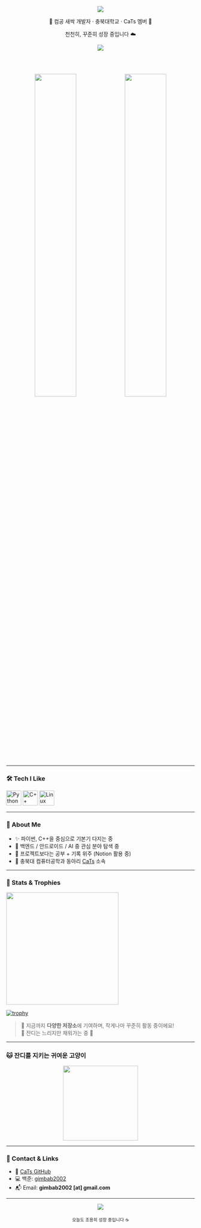 <div align="center">

  <img src="https://capsule-render.vercel.app/api?type=waving&color=0:87CEFA,100:1E90FF&height=200&section=header&text=Hi!%20I'm%20gimbab2002%20🥑&fontSize=40&fontAlignY=35&fontColor=ffffff" />

  <p>🍙 컴공 새싹 개발자 · 충북대학교 · CaTs 멤버 🐾</p>
  <p>천천히, 꾸준히 성장 중입니다 ☁️</p>

  <a href="https://github.com/CaTs-CBNU" target="_blank">
    <img src="https://img.shields.io/badge/CaTs%20CBNU-학술동아리-blue?style=flat-square&logo=github" />
  </a>

  <br/><br/>

  <img src="https://github-readme-stats.vercel.app/api?username=gimbab2002&show_icons=true&theme=blueberry&hide_title=true" width="47%" />
  <img src="https://github-readme-streak-stats.herokuapp.com/?user=gimbab2002&theme=blueberry" width="47%" />

</div>

---

### 🛠️ Tech I Like

<p align="left">
  <img src="https://cdn.jsdelivr.net/gh/devicons/devicon/icons/python/python-original.svg" width="40" title="Python"/>
  <img src="https://cdn.jsdelivr.net/gh/devicons/devicon/icons/cplusplus/cplusplus-original.svg" width="40" title="C++"/>
  <img src="https://cdn.jsdelivr.net/gh/devicons/devicon/icons/linux/linux-original.svg" width="40" title="Linux"/>
</p>

---

### 📌 About Me

- ✨ 파이썬, C++을 중심으로 기본기 다지는 중
- 🌱 백엔드 / 안드로이드 / AI 중 관심 분야 탐색 중
- 🧩 프로젝트보다는 공부 + 기록 위주 (Notion 활용 중)
- 🐾 충북대 컴퓨터공학과 동아리 [CaTs](https://github.com/CaTs-CBNU) 소속

---

### 🧩 Stats & Trophies

<p align="left">
  <img src="http://mazassumnida.wtf/api/v2/generate_badge?boj=kimbab2002" height="300" />
</p>

[![trophy](https://github-profile-trophy.vercel.app/?username=gimbab2002&theme=flat&column=4&margin-w=10&margin-h=15)](https://github.com/ryo-ma/github-profile-trophy)

> 🔹 지금까지 **다양한 저장소**에 기여하며, 작게나마 꾸준히 활동 중이에요!  
> 🔸 잔디는 느리지만 채워가는 중 🌿

---

### 🐱 잔디를 지키는 귀여운 고양이

<div align="center">
  <img src="https://media.giphy.com/media/JIX9t2j0ZTN9S/giphy.gif" width="200"/>
</div>

---

### 🔗 Contact & Links

- 🐾 [CaTs GitHub](https://github.com/CaTs-CBNU)
- 💻 백준: [gimbab2002](https://www.acmicpc.net/user/gimbab2002)
- 📬 Email: **gimbab2002 [at] gmail.com**

---

<div align="center">
  <img src="https://readme-jokes.vercel.app/api?hideBorder&bgColor=%23e0f7fa&textColor=%23333333&aColor=%230087c6&emoji=🤖" />
  <br/><br/>
  <sub>오늘도 조용히 성장 중입니다 ☕</sub>
</div>
